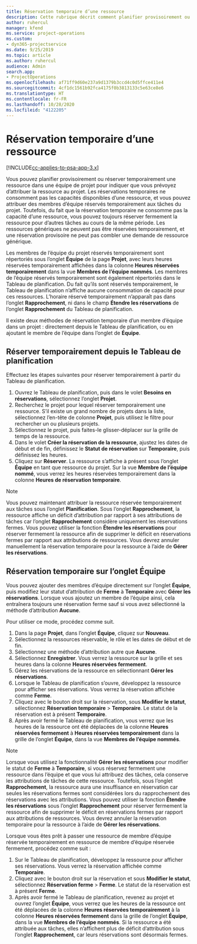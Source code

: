 ```yaml
---
title: Réservation temporaire d’une ressource
description: Cette rubrique décrit comment planifier provisoirement ou réserver provisoirement les membres de l’équipe du projet.
author: ruhercul
manager: kfend
ms.service: project-operations
ms.custom:
- dyn365-projectservice
ms.date: 9/25/2019
ms.topic: article
ms.author: ruhercul
audience: Admin
search.app:
- ProjectOperations
ms.openlocfilehash: af71ff9d60e237a9d1379b3ccd4c0d5ffce411e4
ms.sourcegitcommit: 4cf1dc1561b92fca4175f0b3813133c5e63ce8e6
ms.translationtype: HT
ms.contentlocale: fr-FR
ms.lasthandoff: 10/28/2020
ms.locfileid: "4122205"
---
```

# <a name="soft-book-a-resource"></a>Réservation temporaire d’une ressource

[!INCLUDE[cc-applies-to-psa-app-3.x](../includes/cc-applies-to-psa-app-3x.md)]

Vous pouvez planifier provisoirement ou réserver temporairement une ressource dans une équipe de projet pour indiquer que vous prévoyez d’attribuer la ressource au projet. Les réservations temporaires ne consomment pas les capacités disponibles d’une ressource, et vous pouvez attribuer des membres d’équipe réservés temporairement aux tâches du projet. Toutefois, du fait que la réservation temporaire ne consomme pas la capacité d’une ressource, vous pouvez toujours réserver fermement la ressource pour d’autres tâches au cours de la même période. Les ressources génériques ne peuvent pas être réservées temporairement, et une réservation provisoire ne peut pas combler une demande de ressource générique.

Les membres de l’équipe du projet réservés temporairement sont répertoriés sous l’onglet **Équipe** de la page **Projet**, avec leurs heures réservées temporairement affichées dans la colonne **Heures réservées temporairement** dans la vue **Membres de l’équipe nommés**. Les membres de l’équipe réservés temporairement sont également répertoriés dans le Tableau de planification. Du fait qu’ils sont réservés temporairement, le Tableau de planification n’affiche aucune consommation de capacité pour ces ressources. L’horaire réservé temporairement n’apparaît pas dans l’onglet **Rapprochement**, ni dans le champ **Étendre les réservations** de l’onglet **Rapprochement** du Tableau de planification. 

Il existe deux méthodes de réservation temporaire d’un membre d’équipe dans un projet : directement depuis le Tableau de planification, ou en ajoutant le membre de l’équipe dans l’onglet de **Équipe**. 

## <a name="soft-book-from-the-schedule-board"></a>Réserver temporairement depuis le Tableau de planification
Effectuez les étapes suivantes pour réserver temporairement à partir du Tableau de planification. 

1. Ouvrez le Tableau de planification, puis dans le volet **Besoins en réservations**, sélectionnez l’onglet **Projet**.
2. Recherchez le projet pour lequel réserver temporairement une ressource. S’il existe un grand nombre de projets dans la liste, sélectionnez l’en-tête de colonne **Projet**, puis utilisez le filtre pour rechercher un ou plusieurs projets.
3. Sélectionnez le projet, puis faites-le glisser-déplacer sur la grille de temps de la ressource.
5. Dans le volet **Créer la réservation de la ressource**, ajustez les dates de début et de fin, définissez le **Statut de réservation** sur **Temporaire**, puis définissez les heures. 
6. Cliquez sur **Réserver**. La ressource s’affiche à présent sous l’onglet **Équipe** en tant que ressource du projet. Sur la vue **Membre de l’équipe nommé**, vous verrez les heures réservées temporairement dans la colonne **Heures de réservation temporaire**.

> [!NOTE]
> Vous pouvez maintenant attribuer la ressource réservée temporairement aux tâches sous l’onglet **Planification**. Sous l’onglet **Rapprochement**, la ressource affiche un déficit d’attribution par rapport à ses attributions de tâches car l’onglet **Rapprochement** considère uniquement les réservations fermes. Vous pouvez utiliser la fonction **Étendre les réservations** pour réserver fermement la ressource afin de supprimer le déficit en réservations fermes par rapport aux attributions de ressources. Vous devrez annuler manuellement la réservation temporaire pour la ressource à l’aide de **Gérer les réservations**.

## <a name="soft-book-on-the-team-tab"></a>Réservation temporaire sur l’onglet Équipe

Vous pouvez ajouter des membres d’équipe directement sur l’onglet **Équipe**, puis modifiez leur statut d’attribution de **Ferme** à **Temporaire** avec **Gérer les réservations**. Lorsque vous ajoutez un membre de l’équipe ainsi, cela entraînera toujours une réservation ferme sauf si vous avez sélectionné la méthode d’attribution **Aucune**.

Pour utiliser ce mode, procédez comme suit.

1. Dans la page **Projet**, dans l’onglet **Équipe**, cliquez sur **Nouveau**.
2. Sélectionnez la ressources réservable, le rôle et les dates de début et de fin.
3. Sélectionnez une méthode d’attribution autre que **Aucune**.
4. Sélectionnez **Enregistrer**. Vous verrez la ressource sur la grille et ses heures dans la colonne **Heures réservées fermement**.
5. Gérez les réservations de la ressource en sélectionnant **Gérer les réservations**.
6. Lorsque le Tableau de planification s’ouvre, développez la ressource pour afficher ses réservations. Vous verrez la réservation affichée comme **Ferme**.
7. Cliquez avec le bouton droit sur la réservation, sous **Modifier le statut**, sélectionnez **Réservation temporaire** \> **Temporaire**. Le statut de la réservation est à présent **Temporaire**.
8. Après avoir fermé le Tableau de planification, vous verrez que les heures de la ressource ont été déplacées de la colonne **Heures réservées fermement** à **Heures réservées temporairement** dans la grille de l’onglet **Équipe**, dans la vue **Membres de l’équipe nommés**.

> [!NOTE]
> Lorsque vous utilisez la fonctionnalité **Gérer les réservations** pour modifier le statut de **Ferme** à **Temporaire**, si vous réservez fermement une ressource dans l’équipe et que vous lui attribuez des tâches, cela conserve les attributions de tâches de cette ressource. Toutefois, sous l’onglet **Rapprochement**, la ressource aura une insuffisance en réservation car seules les réservations fermes sont considérées lors du rapprochement des réservations avec les attributions. Vous pouvez utiliser la fonction **Étendre les réservations** sous l’onglet **Rapprochement** pour réserver fermement la ressource afin de supprimer le déficit en réservations fermes par rapport aux attributions de ressources. Vous devrez annuler la réservation temporaire pour la ressource à l’aide de **Gérer les réservations**.

Lorsque vous êtes prêt à passer une ressource de membre d’équipe réservée temporairement en ressource de membre d’équipe réservée fermement, procédez comme suit :

1. Sur le Tableau de planification, développez la ressource pour afficher ses réservations. Vous verrez la réservation affichée comme **Temporaire**.
2. Cliquez avec le bouton droit sur la réservation et sous **Modifier le statut**, sélectionnez **Réservation ferme** \> **Ferme**. Le statut de la réservation est à présent **Ferme**.
3. Après avoir fermé le Tableau de planification, revenez au projet et ouvrez l’onglet **Équipe**, vous verrez que les heures de la ressource ont été déplacées de la colonne **Heures réservées temporairement** à la colonne **Heures réservées fermement** dans la grille de l’onglet **Équipe**, dans la vue **Membres de l’équipe nommés**. Si la ressource a été attribuée aux tâches, elles n’affichent plus de déficit d’attribution sous l’onglet **Rapprochement**, car leurs réservations sont désormais fermes.

